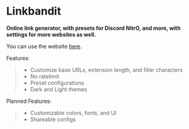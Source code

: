 # Linkbandit
**Online link generator, with presets for Discord NitrO, and more, with settings for more websites as well.**

You can use the website [here](https://alenpascal.pages.dev/linkbandit).

Features:
> - Customize base URLs, extension length, and filler characters
> - No ratelimit
> - Preset configurations
> - Dark and Light themes

Planned Features:
> - Customizable colors, fonts, and UI
> - Shareable configs
